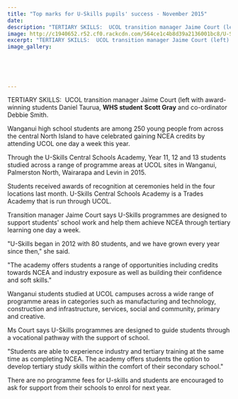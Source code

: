```yaml
---
title: "Top marks for U-Skills pupils' success - November 2015"
date: 
description: "TERTIARY SKILLS:  UCOL transition manager Jaime Court (left with award-winning students Daniel Taurua, WHS student Scott Gray and co-ordinator Debbie Smith, Wanganui Chronicle article on 16/11/15..."
image: http://c1940652.r52.cf0.rackcdn.com/564ce1c4b8d39a2136001bc8/U-Skills-top-marks.Scott-Gray.jpg
excerpt: "TERTIARY SKILLS:  UCOL transition manager Jaime Court (left) with award-winning students Daniel Taurua, WHS student Scott Gray and co-ordinator Debbie Smith, Wanganui Chronicle article on 16/11/15..."
image_gallery:
    
    
    
    
    
---
```


<p>TERTIARY SKILLS: &nbsp;UCOL transition manager Jaime Court (left with award-winning students Daniel Taurua, <strong>WHS student</strong> <strong>Scott Gray</strong> and co-ordinator Debbie Smith.</p>
<p>Wanganui high school students are among 250 young people from across the central North Island to have celebrated gaining NCEA credits by attending UCOL one day a week this year.</p>
<p>Through the U-Skills Central Schools Academy, Year 11, 12 and 13 students studied across a range of programme areas at UCOL sites in Wanganui, Palmerston North, Wairarapa and Levin in 2015.</p>
<p>Students received awards of recognition at ceremonies held in the four locations last month. U-Skills Central Schools Academy is a Trades Academy that is run through UCOL.</p>
<p>Transition manager Jaime Court says U-Skills programmes are designed to support students' school work and help them achieve NCEA through tertiary learning one day a week.</p>
<p>"U-Skills began in 2012 with 80 students, and we have grown every year since then," she said.</p>
<p>"The academy offers students a range of opportunities including credits towards NCEA and industry exposure as well as building their confidence and soft skills."</p>
<p>Wanganui students studied at UCOL campuses across a wide range of programme areas in categories such as manufacturing and technology, construction and infrastructure, services, social and community, primary and creative.</p>
<p>Ms Court says U-Skills programmes are designed to guide students through a vocational pathway with the support of school.</p>
<p>"Students are able to experience industry and tertiary training at the same time as completing NCEA. The academy offers students the option to develop tertiary study skills within the comfort of their secondary school."</p>
<p>There are no programme fees for U-skills and students are encouraged to ask for support from their schools to enrol for next year.</p>


